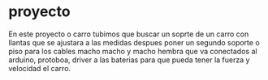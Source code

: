 # proyecto
En este proyecto o carro tubimos que buscar un soprte de un carro con llantas que se ajustara a las medidas 
 despues poner un segundo soporte o piso para los cables macho macho y macho hembra que va conectados al arduino, protoboa, driver a las baterias para que pueda tener la fuerza y velocidad el carro.
